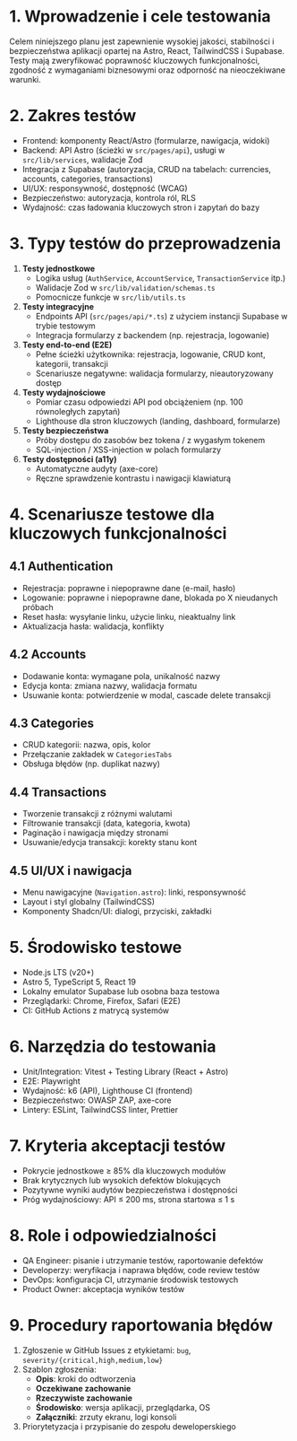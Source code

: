 # 1. Wprowadzenie i cele testowania

Celem niniejszego planu jest zapewnienie wysokiej jakości, stabilności i bezpieczeństwa aplikacji opartej na Astro, React, TailwindCSS i Supabase. Testy mają zweryfikować poprawność kluczowych funkcjonalności, zgodność z wymaganiami biznesowymi oraz odporność na nieoczekiwane warunki.

# 2. Zakres testów

- Frontend: komponenty React/Astro (formularze, nawigacja, widoki)
- Backend: API Astro (ścieżki w `src/pages/api`), usługi w `src/lib/services`, walidacje Zod
- Integracja z Supabase (autoryzacja, CRUD na tabelach: currencies, accounts, categories, transactions)
- UI/UX: responsywność, dostępność (WCAG)
- Bezpieczeństwo: autoryzacja, kontrola ról, RLS
- Wydajność: czas ładowania kluczowych stron i zapytań do bazy

# 3. Typy testów do przeprowadzenia

1. **Testy jednostkowe**
   - Logika usług (`AuthService`, `AccountService`, `TransactionService` itp.)
   - Walidacje Zod w `src/lib/validation/schemas.ts`
   - Pomocnicze funkcje w `src/lib/utils.ts`
2. **Testy integracyjne**
   - Endpoints API (`src/pages/api/*.ts`) z użyciem instancji Supabase w trybie testowym
   - Integracja formularzy z backendem (np. rejestracja, logowanie)
3. **Testy end-to-end (E2E)**
   - Pełne ścieżki użytkownika: rejestracja, logowanie, CRUD kont, kategorii, transakcji
   - Scenariusze negatywne: walidacja formularzy, nieautoryzowany dostęp
4. **Testy wydajnościowe**
   - Pomiar czasu odpowiedzi API pod obciążeniem (np. 100 równoległych zapytań)
   - Lighthouse dla stron kluczowych (landing, dashboard, formularze)
5. **Testy bezpieczeństwa**
   - Próby dostępu do zasobów bez tokena / z wygasłym tokenem
   - SQL-injection / XSS-injection w polach formularzy
6. **Testy dostępności (a11y)**
   - Automatyczne audyty (axe-core)
   - Ręczne sprawdzenie kontrastu i nawigacji klawiaturą

# 4. Scenariusze testowe dla kluczowych funkcjonalności

## 4.1 Authentication

- Rejestracja: poprawne i niepoprawne dane (e-mail, hasło)
- Logowanie: poprawne i niepoprawne dane, blokada po X nieudanych próbach
- Reset hasła: wysyłanie linku, użycie linku, nieaktualny link
- Aktualizacja hasła: walidacja, konflikty

## 4.2 Accounts

- Dodawanie konta: wymagane pola, unikalność nazwy
- Edycja konta: zmiana nazwy, walidacja formatu
- Usuwanie konta: potwierdzenie w modal, cascade delete transakcji

## 4.3 Categories

- CRUD kategorii: nazwa, opis, kolor
- Przełączanie zakładek w `CategoriesTabs`
- Obsługa błędów (np. duplikat nazwy)

## 4.4 Transactions

- Tworzenie transakcji z różnymi walutami
- Filtrowanie transakcji (data, kategoria, kwota)
- Paginação i nawigacja między stronami
- Usuwanie/edycja transakcji: korekty stanu kont

## 4.5 UI/UX i nawigacja

- Menu nawigacyjne (`Navigation.astro`): linki, responsywność
- Layout i styl globalny (TailwindCSS)
- Komponenty Shadcn/UI: dialogi, przyciski, zakładki

# 5. Środowisko testowe

- Node.js LTS (v20+)
- Astro 5, TypeScript 5, React 19
- Lokalny emulator Supabase lub osobna baza testowa
- Przeglądarki: Chrome, Firefox, Safari (E2E)
- CI: GitHub Actions z matrycą systemów

# 6. Narzędzia do testowania

- Unit/Integration: Vitest + Testing Library (React + Astro)
- E2E: Playwright
- Wydajność: k6 (API), Lighthouse CI (frontend)
- Bezpieczeństwo: OWASP ZAP, axe-core
- Lintery: ESLint, TailwindCSS linter, Prettier

# 7. Kryteria akceptacji testów

- Pokrycie jednostkowe ≥ 85% dla kluczowych modułów
- Brak krytycznych lub wysokich defektów blokujących
- Pozytywne wyniki audytów bezpieczeństwa i dostępności
- Próg wydajnościowy: API ≤ 200 ms, strona startowa ≤ 1 s

# 8. Role i odpowiedzialności

- QA Engineer: pisanie i utrzymanie testów, raportowanie defektów
- Developerzy: weryfikacja i naprawa błędów, code review testów
- DevOps: konfiguracja CI, utrzymanie środowisk testowych
- Product Owner: akceptacja wyników testów

# 9. Procedury raportowania błędów

1. Zgłoszenie w GitHub Issues z etykietami: `bug`, `severity/{critical,high,medium,low}`
2. Szablon zgłoszenia:
   - **Opis**: kroki do odtworzenia
   - **Oczekiwane zachowanie**
   - **Rzeczywiste zachowanie**
   - **Środowisko**: wersja aplikacji, przeglądarka, OS
   - **Załączniki**: zrzuty ekranu, logi konsoli
3. Priorytetyzacja i przypisanie do zespołu deweloperskiego
